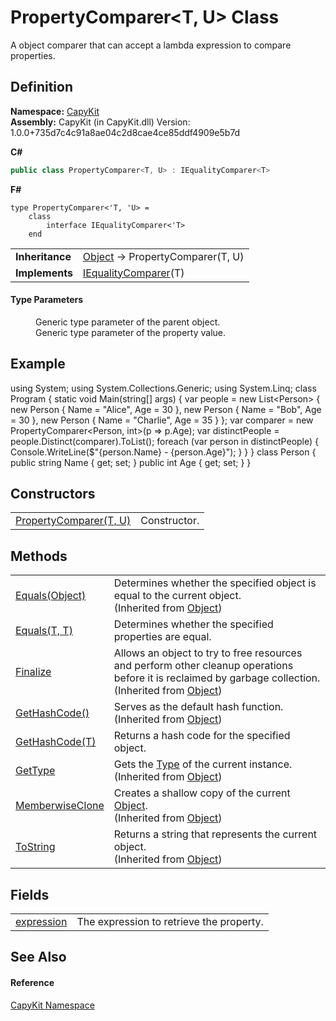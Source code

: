 # PropertyComparer&lt;T, U&gt; Class


A object comparer that can accept a lambda expression to compare properties.



## Definition
**Namespace:** <a href="N_CapyKit.md">CapyKit</a>  
**Assembly:** CapyKit (in CapyKit.dll) Version: 1.0.0+735d7c4c91a8ae04c2d8cae4ce85ddf4909e5b7d

**C#**
``` C#
public class PropertyComparer<T, U> : IEqualityComparer<T>

```
**F#**
``` F#
type PropertyComparer<'T, 'U> = 
    class
        interface IEqualityComparer<'T>
    end
```

<table><tr><td><strong>Inheritance</strong></td><td><a href="https://learn.microsoft.com/dotnet/api/system.object" target="_blank" rel="noopener noreferrer">Object</a>  →  PropertyComparer(T, U)</td></tr>
<tr><td><strong>Implements</strong></td><td><a href="https://learn.microsoft.com/dotnet/api/system.collections.generic.iequalitycomparer-1" target="_blank" rel="noopener noreferrer">IEqualityComparer</a>(T)</td></tr>
</table>



#### Type Parameters
<dl><dt /><dd>Generic type parameter of the parent object.</dd><dt /><dd>Generic type parameter of the property value.</dd></dl>

## Example
using System; using System.Collections.Generic; using System.Linq; class Program { static void Main(string[] args) { var people = new List&lt;Person&gt; { new Person { Name = "Alice", Age = 30 }, new Person { Name = "Bob", Age = 30 }, new Person { Name = "Charlie", Age = 35 } }; var comparer = new PropertyComparer&lt;Person, int&gt;(p =&gt; p.Age); var distinctPeople = people.Distinct(comparer).ToList(); foreach (var person in distinctPeople) { Console.WriteLine($"{person.Name} - {person.Age}"); } } } class Person { public string Name { get; set; } public int Age { get; set; } }

## Constructors
<table>
<tr>
<td><a href="M_CapyKit_PropertyComparer_2__ctor.md">PropertyComparer(T, U)</a></td>
<td>Constructor.</td></tr>
</table>

## Methods
<table>
<tr>
<td><a href="https://learn.microsoft.com/dotnet/api/system.object.equals#system-object-equals(system-object)" target="_blank" rel="noopener noreferrer">Equals(Object)</a></td>
<td>Determines whether the specified object is equal to the current object.<br />(Inherited from <a href="https://learn.microsoft.com/dotnet/api/system.object" target="_blank" rel="noopener noreferrer">Object</a>)</td></tr>
<tr>
<td><a href="M_CapyKit_PropertyComparer_2_Equals.md">Equals(T, T)</a></td>
<td>Determines whether the specified properties are equal.</td></tr>
<tr>
<td><a href="https://learn.microsoft.com/dotnet/api/system.object.finalize" target="_blank" rel="noopener noreferrer">Finalize</a></td>
<td>Allows an object to try to free resources and perform other cleanup operations before it is reclaimed by garbage collection.<br />(Inherited from <a href="https://learn.microsoft.com/dotnet/api/system.object" target="_blank" rel="noopener noreferrer">Object</a>)</td></tr>
<tr>
<td><a href="https://learn.microsoft.com/dotnet/api/system.object.gethashcode" target="_blank" rel="noopener noreferrer">GetHashCode()</a></td>
<td>Serves as the default hash function.<br />(Inherited from <a href="https://learn.microsoft.com/dotnet/api/system.object" target="_blank" rel="noopener noreferrer">Object</a>)</td></tr>
<tr>
<td><a href="M_CapyKit_PropertyComparer_2_GetHashCode.md">GetHashCode(T)</a></td>
<td>Returns a hash code for the specified object.</td></tr>
<tr>
<td><a href="https://learn.microsoft.com/dotnet/api/system.object.gettype" target="_blank" rel="noopener noreferrer">GetType</a></td>
<td>Gets the <a href="https://learn.microsoft.com/dotnet/api/system.type" target="_blank" rel="noopener noreferrer">Type</a> of the current instance.<br />(Inherited from <a href="https://learn.microsoft.com/dotnet/api/system.object" target="_blank" rel="noopener noreferrer">Object</a>)</td></tr>
<tr>
<td><a href="https://learn.microsoft.com/dotnet/api/system.object.memberwiseclone" target="_blank" rel="noopener noreferrer">MemberwiseClone</a></td>
<td>Creates a shallow copy of the current <a href="https://learn.microsoft.com/dotnet/api/system.object" target="_blank" rel="noopener noreferrer">Object</a>.<br />(Inherited from <a href="https://learn.microsoft.com/dotnet/api/system.object" target="_blank" rel="noopener noreferrer">Object</a>)</td></tr>
<tr>
<td><a href="https://learn.microsoft.com/dotnet/api/system.object.tostring" target="_blank" rel="noopener noreferrer">ToString</a></td>
<td>Returns a string that represents the current object.<br />(Inherited from <a href="https://learn.microsoft.com/dotnet/api/system.object" target="_blank" rel="noopener noreferrer">Object</a>)</td></tr>
</table>

## Fields
<table>
<tr>
<td><a href="F_CapyKit_PropertyComparer_2_expression.md">expression</a></td>
<td>The expression to retrieve the property.</td></tr>
</table>

## See Also


#### Reference
<a href="N_CapyKit.md">CapyKit Namespace</a>  
